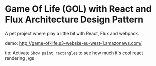 # Game Of Life (GOL) with React and Flux Architecture Design Pattern

A pet project where play a little bit with React, Flux and webpack.

demo: <http://game-of-life.s3-website-eu-west-1.amazonaws.com/>

tip: Activate `Show paint rectangles` to see how much it's cool react rendering ;)gs
